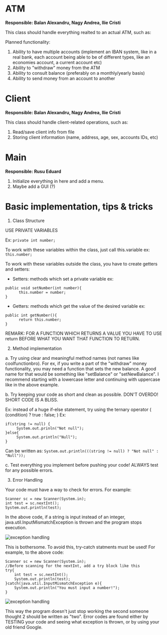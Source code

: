 # ATM

**Responsible: Balan Alexandru, Nagy Andrea, Ilie Cristi**

This class should handle everything realted to an actual ATM, such as: 

Planned functionality: 
1. Ability to have multiple accounts (implement an IBAN system, like in a real bank, each account being able to be of different types, like an economies account, a current account etc)
2. Ability to "withdraw" money from the ATM 
3. Ability to consult balance (preferably on a monthly/yearly basis)
4. Ability to send money from an account to another

# Client
**Responsible: Balan Alexandru, Nagy Andrea, Ilie Cristi**

This class should handle client-related operations, such as:

1. Read/save client info from file
2. Storing client information (name, address, age, sex, accounts IDs, etc)

# Main
**Responsible: Rusu Eduard**

1. Initialize everything in here and add a menu. 
2. Maybe add a GUI (?)


# Basic implementation, tips & tricks

1. Class Structure


USE PRIVATE VARIABLES

Ex: `private int number;`

To work with these variables within the class, just call this.variable
ex: `this.number;`

To work with these variables outside the class, you have to create getters and setters:

- Setters: methods which set a private variable 
ex: 
```
public void setNumber(int number){
      this.number = number;
}
```

- Getters: methods which get the value of the desired variable
ex:
```
public int getNumber(){
      return this.number;
}
```

REMARK: FOR A FUNCTION WHICH RETURNS A VALUE YOU HAVE TO USE return BEFORE WHAT YOU WANT THAT FUNCTION TO RETURN.

2. Method implementation


a. Try using clear and meaningful method names (not names like coolfunctionbro). 
For ex, if you write a part of the "withdraw" money functionality, you may need a function that sets the new balance.
A good name for that would be something like "setBalance" or "setNewBalance". 
I recommend starting with a lowercase letter and continuing with uppercase like in the above example.
 
b. Try keeping your code as short and clean as possible. DON'T OVERDO! SHORT CODE IS A BLISS.

Ex: instead of a huge if-else statement, try using the ternary operator ( (condition) ? true : false; ) 
Ex: 
```
if(string != null) {
     System.out.prinln("Not null");
}else{ 
     System.out.println("Null");
}
```
Can be written as:
`System.out.println(((string != null) ? "Not null" : "Null"));`

c. Test everything you implement before pushing your code! ALWAYS test for any possible errors.

3. Error Handling


Your code must have a way to check for errors.
For example:
```
Scanner sc = new Scanner(System.in);
int test = sc.nextInt();
System.out.println(test);
```

In the above code, if a string is input instead of an integer, java.util.InputMismatchException is thrown and the program stops execution.


![exception handling](http://alexbam.me/imgs/1.png)

This is bothersome.
To avoid this, try-catch statments must be used!
For example, to the above code:
```	
Scanner sc = new Scanner(System.in);
//Before scanning for the nextInt, add a try block like this
try{
	int test = sc.nextInt();
	System.out.println(test);
}catch(java.util.InputMismatchException e){
	System.out.println("You must input a number!");
}
```

![exception handling](http://alexbam.me/imgs/2.png)

This way the program doesn't just stop working the second someone thought 2 should be written as "two".
Error codes are found either by TESTING your code and seeing what exception is thrown, or by using your old friend Google.


